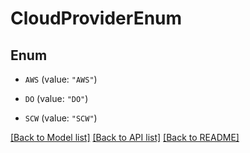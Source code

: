 # CloudProviderEnum

## Enum


* `AWS` (value: `"AWS"`)

* `DO` (value: `"DO"`)

* `SCW` (value: `"SCW"`)


[[Back to Model list]](../README.md#documentation-for-models) [[Back to API list]](../README.md#documentation-for-api-endpoints) [[Back to README]](../README.md)


